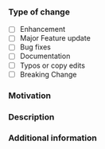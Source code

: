 ### Type of change

<!-- Check all that apply -->

- [ ] Enhancement
- [ ] Major Feature update
- [ ] Bug fixes
- [ ] Documentation
- [ ] Typos or copy edits
- [ ] Breaking Change

### Motivation

<!-- Describe what problem this PR is addressing -->

### Description

<!-- Details about what this PR does -->

### Additional information

<!-- Any other additional info -->
